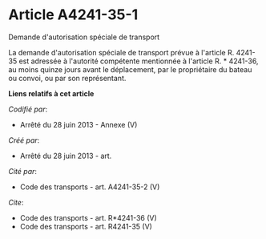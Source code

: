 # Article A4241-35-1

Demande d'autorisation spéciale de transport 

La demande d'autorisation spéciale de transport prévue à l'article R. 4241-35 est adressée à l'autorité compétente mentionnée
à l'article R. * 4241-36, au moins quinze jours avant le déplacement, par le propriétaire du bateau ou convoi, ou par son
représentant.

**Liens relatifs à cet article**

_Codifié par_:

  - Arrêté du 28 juin 2013 -  Annexe (V)

_Créé par_:

  - Arrêté du 28 juin 2013 - art.

_Cité par_:

  - Code des transports - art. A4241-35-2 (V)

_Cite_:

  - Code des transports - art. R*4241-36 (V)
  - Code des transports - art. R4241-35 (V)
